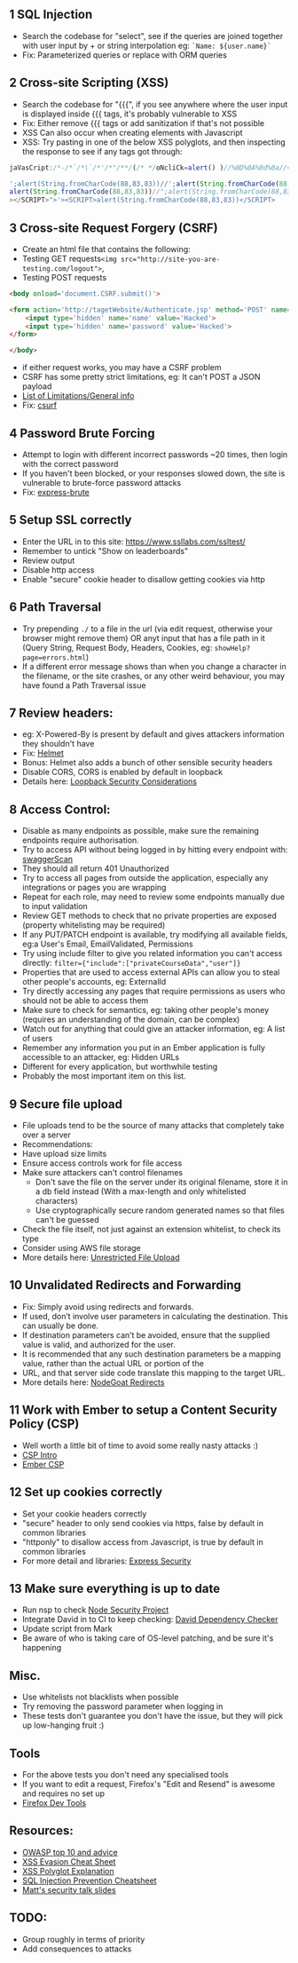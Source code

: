 ## 1 SQL Injection
* Search the codebase for "select", see if the queries are joined together with user input by + or string interpolation eg: `` `Name: ${user.name}` ``
* Fix: Parameterized queries or replace with ORM queries

## 2 Cross-site Scripting (XSS) 
* Search the codebase for "{{{", if you see anywhere where the user input is displayed inside {{{ tags, it's probably vulnerable to XSS
* Fix: Either remove {{{ tags or add sanitization if that's not possible
* XSS Can also occur when creating elements with Javascript
* XSS: Try pasting in one of the below XSS polyglots, and then inspecting the response to see if any tags got through:
```javascript
jaVasCript:/*-/*`/*\`/*'/*"/**/(/* */oNcliCk=alert() )//%0D%0A%0d%0a//</stYle/</titLe/</teXtarEa/</scRipt/--!>\x3csVg/<sVg/oNloAd=alert()//>\x3e
```
```javascript
';alert(String.fromCharCode(88,83,83))//';alert(String.fromCharCode(88,83,83))//";
alert(String.fromCharCode(88,83,83))//";alert(String.fromCharCode(88,83,83))//--
></SCRIPT>">'><SCRIPT>alert(String.fromCharCode(88,83,83))</SCRIPT>
```
## 3 Cross-site Request Forgery (CSRF)
* Create an html file that contains the following:
* Testing GET requests`<img src="http://site-you-are-testing.com/logout">`, 
* Testing POST requests 
```html
<body onload='document.CSRF.submit()'>

<form action='http://tagetWebsite/Authenticate.jsp' method='POST' name='CSRF'>
	<input type='hidden' name='name' value='Hacked'>
	<input type='hidden' name='password' value='Hacked'>
</form>

</body>
```
* if either request works, you may have a CSRF problem
* CSRF has some pretty strict limitations, eg: It can't POST a JSON payload
* [List of Limitations/General info](https://github.com/pillarjs/understanding-csrf)
* Fix: [csurf](https://github.com/expressjs/csurf)

## 4 Password Brute Forcing
* Attempt to login with different incorrect passwords ~20 times, then login with the correct password
* If you haven't been blocked, or your responses slowed down, the site is vulnerable to brute-force password attacks
* Fix: [express-brute](https://github.com/AdamPflug/express-brute)

## 5 Setup SSL correctly
* Enter the URL in to this site: https://www.ssllabs.com/ssltest/
* Remember to untick "Show on leaderboards"
* Review output
* Disable http access
* Enable "secure" cookie header to disallow getting cookies via http

## 6 Path Traversal
* Try prepending `./` to a file in the url (via edit request, otherwise your browser might remove them) OR anyt input that has a file path in it (Query String, Request Body, Headers, Cookies, eg: `showHelp?page=errors.html`)
* If a different error message shows than when you change a character in the filename, or the site crashes, or any other weird behaviour, you may have found a Path Traversal issue 

## 7 Review headers: 
* eg: X-Powered-By is present by default and gives attackers information they shouldn't have
* Fix: [Helmet](https://github.com/helmetjs/helmet)
* Bonus: Helmet also adds a bunch of other sensible security headers
* Disable CORS, CORS is enabled by default in loopback
* Details here: [Loopback Security Considerations](https://docs.strongloop.com/display/public/LB/Security+considerations)

## 8 Access Control:
* Disable as many endpoints as possible, make sure the remaining endpoints require authorisation.
* Try to access API without being logged in by hitting every endpoint with: [swaggerScan](https://gist.github.com/anotheredward/f967079366158182d0bb40c555836ee0)
* They should all return 401 Unauthorized
* Try to access all pages from outside the application, especially any integrations or pages you are wrapping
* Repeat for each role, may need to review some endpoints manually due to input validation
* Review GET methods to check that no private properties are exposed (property whitelisting may be required)
* If any PUT/PATCH endpoint is available, try modifying all available fields, eg:a User's Email, EmailValidated, Permissions
* Try using include filter to give you related information you can't access directly: `filter={"include":["privateCourseData","user"]}`
* Properties that are used to access external APIs can allow you to steal other people's accounts, eg: ExternalId
* Try directly accessing any pages that require permissions as users who should not be able to access them
* Make sure to check for semantics, eg: taking other people's money (requires an understanding of the domain, can be complex)
* Watch out for anything that could give an attacker information, eg: A list of users
* Remember any information you put in an Ember application is fully accessible to an attacker, eg: Hidden URLs
* Different for every application, but worthwhile testing
* Probably the most important item on this list.

## 9 Secure file upload
* File uploads tend to be the source of many attacks that completely take over a server
* Recommendations:
* Have upload size limits
* Ensure access controls work for file access
* Make sure attackers can't control filenames
  * Don't save the file on the server under its original filename, store it in a db field instead (With a max-length and only whitelisted characters)
  * Use cryptographically secure random generated names so that files can't be guessed
* Check the file itself, not just against an extension whitelist, to check its type
* Consider using AWS file storage
* More details here: [Unrestricted File Upload](https://www.owasp.org/index.php/Unrestricted_File_Upload)

## 10 Unvalidated Redirects and Forwarding
* Fix: Simply avoid using redirects and forwards.
* If used, don’t involve user parameters in calculating the destination. This can usually be done.
* If destination parameters can’t be avoided, ensure that the supplied value is valid, and authorized for the user. 
* It is recommended that any such destination parameters be a mapping value, rather than the actual URL or portion of the
* URL, and that server side code translate this mapping to the target URL.
* More details here: [NodeGoat Redirects](http://nodegoat.herokuapp.com/tutorial/a10)

## 11 Work with Ember to setup a Content Security Policy (CSP)
* Well worth a little bit of time to avoid some really nasty attacks :)
* [CSP Intro](http://www.html5rocks.com/en/tutorials/security/content-security-policy/)
* [Ember CSP](https://github.com/rwjblue/ember-cli-content-security-policy)

## 12 Set up cookies correctly
* Set your cookie headers correctly 
* "secure" header to only send cookies via https, false by default in common libraries
* "httponly" to disallow access from Javascript, is true by default in common libraries
* For more detail and libraries: [Express Security](https://strongloop.com/strongblog/best-practices-for-express-in-production-part-one-security/)

## 13 Make sure everything is up to date
* Run nsp to check [Node Security Project](https://nodesecurity.io/opensource)
* Integrate David in to CI to keep checking: [David Dependency Checker](https://david-dm.org/)
* Update script from Mark
* Be aware of who is taking care of OS-level patching, and be sure it's happening

## Misc.
* Use whitelists not blacklists when possible
* Try removing the password parameter when logging in
* These tests don't guarantee you don't have the issue, but they will pick up low-hanging fruit :)

## Tools
* For the above tests you don't need any specialised tools
* If you want to edit a request,  Firefox's "Edit and Resend" is awesome and requires no set up
* [Firefox Dev Tools](https://developer.mozilla.org/en-US/docs/Tools/Network_Monitor)

## Resources:
* [OWASP top 10 and advice](https://www.owasp.org/index.php/Top_10_2017-Top_10)
* [XSS Evasion Cheat Sheet](https://www.owasp.org/index.php/XSS_Filter_Evasion_Cheat_Sheet)
* [XSS Polyglot Explanation](https://github.com/0xsobky/HackVault/wiki/Unleashing-an-Ultimate-XSS-Polyglot)
* [SQL Injection Prevention Cheatsheet](https://www.owasp.org/index.php/SQL_Injection_Prevention_Cheat_Sheet)
* [Matt's security talk slides](https://docs.google.com/presentation/d/1zBEEuFvCiyYgTupIdN3-DfUP4Gwmahe-28YWzamc9E8)

## TODO:
* Group roughly in terms of priority
* Add consequences to attacks
